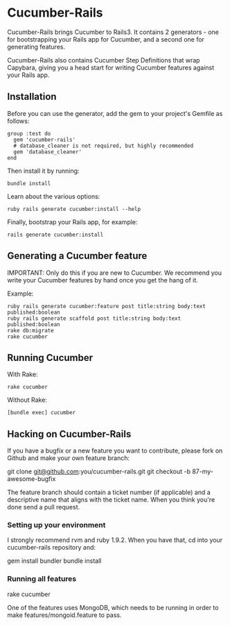 # Cucumber-Rails

Cucumber-Rails brings Cucumber to Rails3. It contains 2 generators - one
for bootstrapping your Rails app for Cucumber, and a second one for generating features.

Cucumber-Rails also contains Cucumber Step Definitions that wrap Capybara,
giving you a head start for writing Cucumber features against your Rails app.

## Installation

Before you can use the generator, add the gem to your project's Gemfile as follows:

    group :test do
      gem 'cucumber-rails'
      # database_cleaner is not required, but highly recommended
      gem 'database_cleaner'
    end

Then install it by running:

    bundle install

Learn about the various options:

    ruby rails generate cucumber:install --help

Finally, bootstrap your Rails app, for example:

    rails generate cucumber:install

## Generating a Cucumber feature

IMPORTANT: Only do this if you are new to Cucumber. We recommend you write your
Cucumber features by hand once you get the hang of it.

Example:

    ruby rails generate cucumber:feature post title:string body:text published:boolean
    ruby rails generate scaffold post title:string body:text published:boolean
    rake db:migrate
    rake cucumber

## Running Cucumber

With Rake:

    rake cucumber

Without Rake:

    [bundle exec] cucumber

## Hacking on Cucumber-Rails

If you have a bugfix or a new feature you want to contribute, please fork on Github and make your own feature branch:

  git clone git@github.com:you/cucumber-rails.git
  git checkout -b 87-my-awesome-bugfix

The feature branch should contain a ticket number (if applicable) and a descriptive name that aligns with the ticket name.
When you think you're done send a pull request.

### Setting up your environment

I strongly recommend rvm and ruby 1.9.2. When you have that, cd into your cucumber-rails repository and:

  gem install bundler
  bundle install

### Running all features

  rake cucumber

One of the features uses MongoDB, which needs to be running in order to make features/mongoid.feature to pass.
